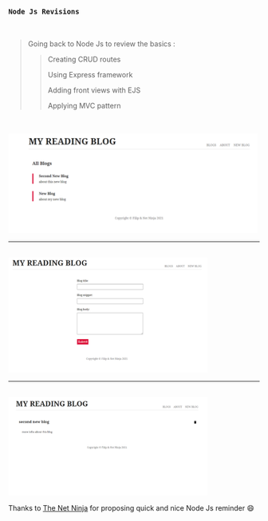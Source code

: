 ### `Node Js Revisions`

<br/>

> Going back to Node Js to review the basics :
>
> > Creating CRUD routes
> >
> > Using Express framework
> >
> > Adding front views with EJS
> >
> > Applying MVC pattern

<br/>

<br/>

<img src='snapshots/Capture.PNG'  width=500>

<hr/>
<br/>
<img src='snapshots/Capture1.PNG' width=400>

<hr/>
<br/>
<img src='snapshots/Capture2.PNG' width=400>

<br/>

Thanks to [The Net Ninja](https://www.youtube.com/playlist?list=PL4cUxeGkcC9jsz4LDYc6kv3ymONOKxwBU) for proposing quick and nice Node Js reminder :smile:

<br/>

